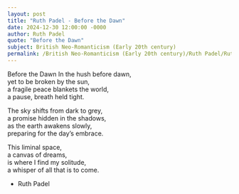 ```yaml
---
layout: post
title: "Ruth Padel - Before the Dawn"
date: 2024-12-30 12:00:00 -0000
author: Ruth Padel
quote: "Before the Dawn"
subject: British Neo-Romanticism (Early 20th century)
permalink: /British Neo-Romanticism (Early 20th century)/Ruth Padel/Ruth Padel - Before the Dawn
---
```


Before the Dawn
In the hush before dawn,  
yet to be broken by the sun,  
a fragile peace blankets the world,  
a pause, breath held tight.

The sky shifts from dark to grey,  
a promise hidden in the shadows,  
as the earth awakens slowly,  
preparing for the day’s embrace.

This liminal space,  
a canvas of dreams,  
is where I find my solitude,  
a whisper of all that is to come.

- Ruth Padel
